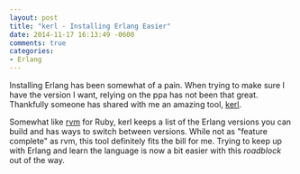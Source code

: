 ```yaml
---
layout: post
title: "kerl - Installing Erlang Easier"
date: 2014-11-17 16:13:49 -0600
comments: true
categories: 
- Erlang
---
```

Installing Erlang has been somewhat of a pain.  When trying to make sure I have
the version I want, relying on the ppa has not been that great.  Thankfully
someone has shared with me an amazing tool, [kerl](http://goo.gl/1Cb4Qd).

<!-- more -->

Somewhat like [rvm](http://goo.gl/xilOye) for Ruby, kerl keeps a list of the
Erlang versions you can build and has ways to switch between versions.  While
not as "feature complete" as rvm, this tool definitely fits the bill for me.
Trying to keep up with Erlang and learn the language is now a bit easier with
this _roadblock_ out of the way.
